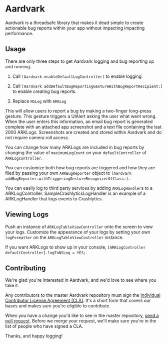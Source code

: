 # Aardvark

Aardvark is a threadsafe library that makes it dead simple to create actionable bug reports within your app without impacting impacting performance.

## Usage

There are only three steps to get Aardvark logging and bug reporting up and running.

1) Call `[Aardvark enableDefaultLogController]` to enable logging.

2) Call `[Aardvark addDefaultBugReportingGestureWithBugReportRecipient:]` to enable creating bug reports.

3) Replace `NSLog` with `ARKLog`

This will allow users to report a bug by making a two-finger long-press gesture. This gesture triggers a UIAlert asking the user what went wrong. When the user enters this information, an email bug report is generated complete with an attached app screenshot and a text file containing the last 2000 ARKLogs. Screenshots are created and stored within Aardvark and do not require camera roll access.

You can change how many ARKLogs are included in bug reports by changing the value of `maximumLogCount` on your `defaultController` of `ARKLogController`.

You can customize both how bug reports are triggered and how they are filed by passing your own `ARKBugReporter` object to `[Aardvark addBugReporter:withTriggeringGestureRecognizerOfClass:]`.

You can easily log to third party services by adding `ARKLogHandler`s to a ARKLogController. SampleCrashlyticsLogHandler is an example of a ARKLogHandler that logs events to Crashlytics.

## Viewing Logs

Push an instance of `ARKLogTableViewController` onto the screen to view your logs. Customize the appearance of your logs by setting your own `logFormatter` on the `ARKLogTableViewController` instance.

If you want ARKLogs to show up in your console, `[ARKLogController defaultController].logToNSLog = YES;`.

## Contributing

We're glad you're interested in Aardvark, and we'd love to see where you take it.

Any contributors to the master Aardvark repository must sign the [Individual Contributor License Agreement (CLA)](https://spreadsheets.google.com/spreadsheet/viewform?formkey=dDViT2xzUHAwRkI3X3k5Z0lQM091OGc6MQ&ndplr=1). It's a short form that covers our bases and makes sure you're eligible to contribute.

When you have a change you'd like to see in the master repository, [send a pull request](https://github.com/square/objc-Aardvark/pulls). Before we merge your request, we'll make sure you're in the list of people who have signed a CLA.

Thanks, and happy logging!
